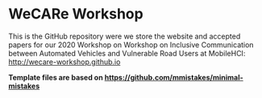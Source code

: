 # WeCARe Workshop
This is the GitHub repository were we store the website and accepted papers for our 2020 Workshop on Workshop on Inclusive Communication between Automated Vehicles and Vulnerable Road Users at MobileHCI: http://wecare-workshop.github.io

**Template files are based on https://github.com/mmistakes/minimal-mistakes**
